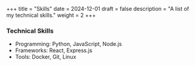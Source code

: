 +++
title = "Skills"
date = 2024-12-01
draft = false
description = "A list of my technical skills."
weight = 2
+++

### Technical Skills

- Programming: Python, JavaScript, Node.js
- Frameworks: React, Express.js
- Tools: Docker, Git, Linux
